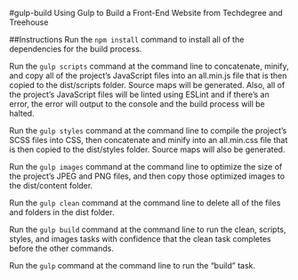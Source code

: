 #gulp-build
Using Gulp to Build a Front-End Website from Techdegree and Treehouse

##Instructions
Run the `npm install` command to install all of the dependencies for the build process.

Run the `gulp scripts` command at the command line to concatenate, minify, and copy all of the project’s JavaScript files into an all.min.js file that is then copied to the dist/scripts folder. Source maps will be generated. Also, all of the project’s JavaScript files will be linted using ESLint and if there’s an error, the error will output to the console and the build process will be halted.

Run the `gulp styles` command at the command line to compile the project’s SCSS files into CSS, then concatenate and minify into an all.min.css file that is then copied to the dist/styles folder. Source maps will also be generated.

Run the `gulp images` command at the command line to optimize the size of the project’s JPEG and PNG files, and then copy those optimized images to the dist/content folder.

Run the `gulp clean` command at the command line to delete all of the files and folders in the dist folder.

Run the `gulp build` command at the command line to run the clean, scripts, styles, and images tasks with confidence that the clean task completes before the other commands.

Run the `gulp` command at the command line to run the “build” task.
